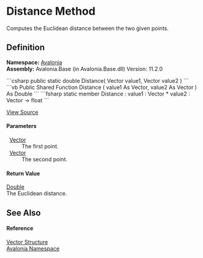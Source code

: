# Distance Method


Computes the Euclidean distance between the two given points.



## Definition
**Namespace:** <a href="N_Avalonia">Avalonia</a>  
**Assembly:** Avalonia.Base (in Avalonia.Base.dll) Version: 11.2.0

<Tabs groupId="api-code-preview">
<TabItem value="csharp" label="C#">
```csharp
public static double Distance(
	Vector value1,
	Vector value2
)
```
</TabItem>
<TabItem value="vb" label="VB">
```vb
Public Shared Function Distance ( 
	value1 As Vector,
	value2 As Vector
) As Double
```
</TabItem>
<TabItem value="fsharp" label="F#">
```fsharp
static member Distance : 
        value1 : Vector * 
        value2 : Vector -> float 
```
</TabItem>
</Tabs>



<a href="https://github.com/AvaloniaUI/Avalonia/tree/master/src/Avalonia.Base/Vector.cs#L395" title="View the source code">View Source</a>



#### Parameters
<dl><dt>  <a href="T_Avalonia_Vector">Vector</a></dt><dd>The first point.</dd><dt>  <a href="T_Avalonia_Vector">Vector</a></dt><dd>The second point.</dd></dl>

#### Return Value
<a href="https://learn.microsoft.com/dotnet/api/system.double" target="_blank" rel="noopener noreferrer">Double</a>  
The Euclidean distance.

## See Also


#### Reference
<a href="T_Avalonia_Vector">Vector Structure</a>  
<a href="N_Avalonia">Avalonia Namespace</a>  
